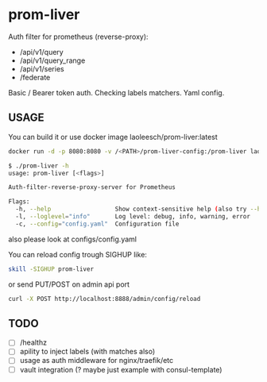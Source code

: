 # prom-liver

Auth filter for prometheus (reverse-proxy):

- /api/v1/query
- /api/v1/query_range
- /api/v1/series
- /federate

Basic / Bearer token auth. Checking labels matchers. Yaml config.

## USAGE

You can build it or use docker image laoleesch/prom-liver:latest

```bash
docker run -d -p 8080:8080 -v /<PATH>/prom-liver-config:/prom-liver laoleesch/prom-liver:latest
```


```bash
$ ./prom-liver -h
usage: prom-liver [<flags>]

Auth-filter-reverse-proxy-server for Prometheus

Flags:
  -h, --help                  Show context-sensitive help (also try --help-long and --help-man).
  -l, --loglevel="info"       Log level: debug, info, warning, error
  -c, --config="config.yaml"  Configuration file
```

also please look at configs/config.yaml

You can reload config trough SIGHUP like:

```bash
skill -SIGHUP prom-liver
```

or send PUT/POST on admin api port

```bash
curl -X POST http://localhost:8888/admin/config/reload
```

## TODO

- [ ] /healthz
- [ ] apility to inject labels (with matches also)
- [ ] usage as auth middleware for nginx/traefik/etc
- [ ] vault integration (? maybe just example with consul-template)

